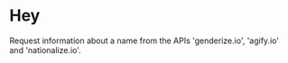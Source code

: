 # Hey

Request information about a name from the APIs 'genderize.io', 'agify.io' and 'nationalize.io'.